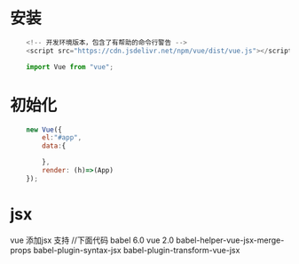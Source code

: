 # 安装

```js
	<!-- 开发环境版本，包含了有帮助的命令行警告 -->
	<script src="https://cdn.jsdelivr.net/npm/vue/dist/vue.js"></script>
```

```js
	import Vue from "vue";
```

# 初始化
```js
	new Vue({
		el:"#app",
		data:{

		},
		render: (h)=>(App)
	});
```

# jsx
vue 添加jsx 支持
//下面代码 babel 6.0 vue 2.0
babel-helper-vue-jsx-merge-props
babel-plugin-syntax-jsx
babel-plugin-transform-vue-jsx